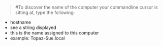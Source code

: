 >#To discover the name of the computer your commandline cursor is sitting at, type the following:

* hostname
* see a string displayed
* this is the name assigned to this computer
* example: Topaz-Sue.local

